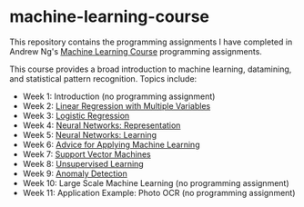 # machine-learning-course
This repository contains the programming assignments I have completed in Andrew Ng's [Machine Learning Course](https://www.coursera.org/learn/machine-learning) programming assignments. 

This course provides a broad introduction to machine learning, datamining, and statistical pattern recognition. Topics include: 
* Week 1: Introduction (no programming assignment)
* Week 2: [Linear Regression with Multiple Variables](https://github.com/LihaoWang1991/machine-learning-course/tree/master/machine-learning-ex1)
* Week 3: [Logistic Regression](https://github.com/LihaoWang1991/machine-learning-course/tree/master/machine-learning-ex2)
* Week 4: [Neural Networks: Representation](https://github.com/LihaoWang1991/machine-learning-course/tree/master/machine-learning-ex3)
* Week 5: [Neural Networks: Learning](https://github.com/LihaoWang1991/machine-learning-course/tree/master/machine-learning-ex4)
* Week 6: [Advice for Applying Machine Learning](https://github.com/LihaoWang1991/machine-learning-course/tree/master/machine-learning-ex5)
* Week 7: [Support Vector Machines](https://github.com/LihaoWang1991/machine-learning-course/tree/master/machine-learning-ex6)
* Week 8: [Unsupervised Learning](https://github.com/LihaoWang1991/machine-learning-course/tree/master/machine-learning-ex7)
* Week 9: [Anomaly Detection](https://github.com/LihaoWang1991/machine-learning-course/tree/master/machine-learning-ex8)
* Week 10: Large Scale Machine Learning (no programming assignment)
* Week 11: Application Example: Photo OCR (no programming assignment)
